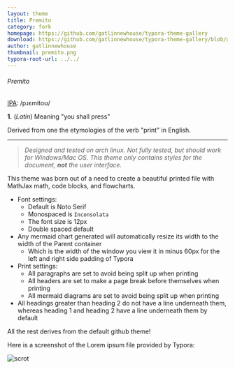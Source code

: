 ```yaml
---
layout: theme
title: Premito
category: fork
homepage: https://github.com/gatlinnewhouse/typora-theme-gallery
download: https://github.com/gatlinnewhouse/typora-theme-gallery/blob/gh-pages/media/theme/premito/premito.zip?raw=true
author: gatlinnewhouse
thumbnail: premito.png
typora-root-url: ../../
---
```


###### Premito

[IPA](https://en.wiktionary.org/wiki/Wiktionary:International_Phonetic_Alphabet): /pɹɛmitoʊ/

**1\.** (*Latin*) Meaning "you shall press"

Derived from one the etymologies of the verb "print" in English.

----

> *Designed and tested on arch linux. Not fully tested, but should work for Windows/Mac OS. This theme only contains styles for the document, **not** the user interface.*

This theme was born out of a need to create a beautiful printed file with MathJax math, code blocks, and flowcharts.

* Font settings:
  * Default is Noto Serif
  * Monospaced is `Inconsolata`
  * The font size is 12px
  * Double spaced default
* Any mermaid chart generated will automatically resize its width to the width of the Parent container
  * Which is the width of the window you view it in minus 60px for the left and right side padding of Typora
* Print settings:
  * All paragraphs are set to avoid being split up when printing
  * All headers are set to make a page break before themselves when printing
  * All mermaid diagrams are set to avoid being split up when printing
* All headings greater than heading 2 do not have a line underneath them, whereas heading 1 and heading 2 have a line underneath them by default

All the rest derives from the default github theme!

Here is a screenshot of the Lorem ipsum file provided by Typora: 

![scrot](/media/theme/premito/premitoloremipsum.png)

